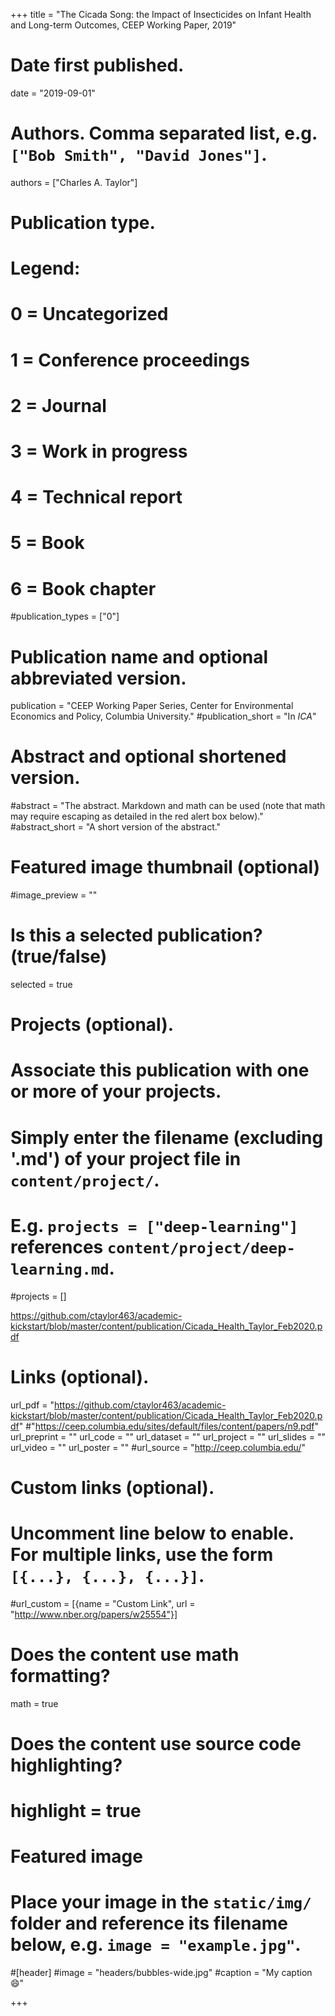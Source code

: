 +++
title = "The Cicada Song: the Impact of Insecticides on Infant Health and Long-term Outcomes, CEEP Working Paper, 2019"

# Date first published.
date = "2019-09-01"

# Authors. Comma separated list, e.g. `["Bob Smith", "David Jones"]`.
authors = ["Charles A. Taylor"]

# Publication type.
# Legend:
# 0 = Uncategorized
# 1 = Conference proceedings
# 2 = Journal
# 3 = Work in progress
# 4 = Technical report
# 5 = Book
# 6 = Book chapter
#publication_types = ["0"]

# Publication name and optional abbreviated version.
publication = "CEEP Working Paper Series, Center for Environmental Economics and Policy, Columbia University."
#publication_short = "In *ICA*"

# Abstract and optional shortened version.
#abstract = "The abstract. Markdown and math can be used (note that math may require escaping as detailed in the red alert box below)."
#abstract_short = "A short version of the abstract."

# Featured image thumbnail (optional)
#image_preview = ""

# Is this a selected publication? (true/false)
selected = true

# Projects (optional).
#   Associate this publication with one or more of your projects.
#   Simply enter the filename (excluding '.md') of your project file in `content/project/`.
#   E.g. `projects = ["deep-learning"]` references `content/project/deep-learning.md`.
#projects = []

https://github.com/ctaylor463/academic-kickstart/blob/master/content/publication/Cicada_Health_Taylor_Feb2020.pdf
# Links (optional).
url_pdf = "https://github.com/ctaylor463/academic-kickstart/blob/master/content/publication/Cicada_Health_Taylor_Feb2020.pdf"
#"https://ceep.columbia.edu/sites/default/files/content/papers/n9.pdf"
url_preprint = ""
url_code = ""
url_dataset = ""
url_project = ""
url_slides = ""
url_video = ""
url_poster = ""
#url_source = "http://ceep.columbia.edu/"

# Custom links (optional).
#   Uncomment line below to enable. For multiple links, use the form `[{...}, {...}, {...}]`.
#url_custom = [{name = "Custom Link", url = "http://www.nber.org/papers/w25554"}]

# Does the content use math formatting?
math = true

# Does the content use source code highlighting?
# highlight = true

# Featured image
# Place your image in the `static/img/` folder and reference its filename below, e.g. `image = "example.jpg"`.
#[header]
#image = "headers/bubbles-wide.jpg"
#caption = "My caption 😄"

+++

